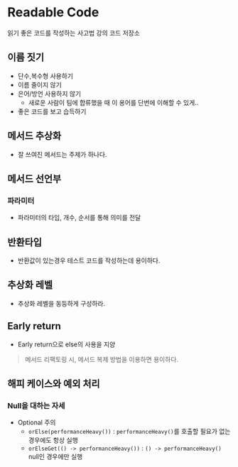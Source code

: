 # Readable Code
읽기 좋은 코드를 작성하는 사고법 강의 코드 저장소

## 이름 짓기

+ 단수,복수형 사용하기  
+ 이름 줄이지 않기
+ 은어/방언 사용하지 않기
  + 새로운 사람이 팀에 합류했을 때 이 용어를 단번에 이해할 수 있게..  
+ 좋은 코드를 보고 습득하기

## 메서드 추상화 

+ 잘 쓰여진 메서드는 주제가 하나다.

## 메서드 선언부 

### 파라미터 
+ 파라미터의 타입, 개수, 순서를 통해 의미를 전달

## 반환타입 
+ 반환값이 있는경우 테스트 코드를 작성하는데 용이하다.

## 추상화 레벨 
+ 추상화 레벨을 동등하게 구성하라.

## Early return
+ Early return으로 else의 사용을 지양

> 메서드 리팩토링 시, 메서드 복제 방법을 이용하면 용이하다.

## 해피 케이스와 예외 처리 

### Null을 대하는 자세 

+ Optional 주의
  + `orElse(performanceHeavy())` : `performanceHeavy()`를 호출할 필요가 없는 경우에도 항상 실행 
  + `orElseGet(() -> performanceHeavy())` : `() -> performanceHeavy()` null인 경우에만 실행